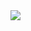 <img src="file:///C:/Users/Dilaksha%20Madushan/Downloads/evil-anime-boy-glowing-black-aura_915071-75175.jpg">
